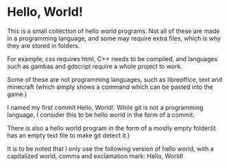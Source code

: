 # Hello, World!

This is a small collection of hello world programs. Not all of these are made in a programming language, and some may require extra files, which is why they are stored in folders.

For example, css requires html, C++ needs to be compiled, and languages such as gambas and gdscript require a whole
project to work.

Some of these are not programming languages, such as libreoffice, text and minecraft (which simply shows a command which can be pasted
into the game.)

I named my first commit Hello, World!. While git is not a programming language, I consider this to be hello world in the form of a commit.


There is also a hello world program in the form of a mostly empty folder(it has an empty text file to make git detect it.)

It is to be noted that I only use the following version of hello world, with a capitalized world, comma and exclamation mark:
Hello, World!
